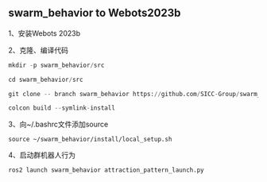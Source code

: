 ## swarm_behavior to Webots2023b

1、安装Webots 2023b

2、克隆、编译代码

```python
mkdir -p swarm_behavior/src

cd swarm_behavior/src

git clone -- branch swarm_behavior https://github.com/SICC-Group/swarm_behavior.git

colcon build --symlink-install

```

3、向~/.bashrc文件添加source

```
source ~/swarm_behavior/install/local_setup.sh
```

4、启动群机器人行为

```python
ros2 launch swarm_behavior attraction_pattern_launch.py
```

